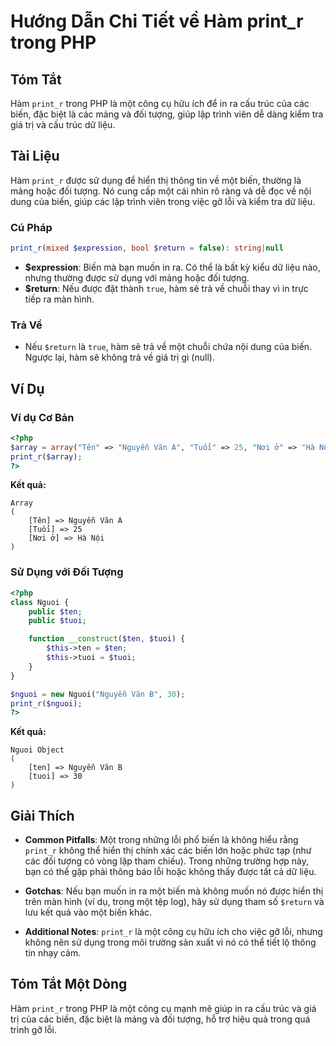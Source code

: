 <!--
Meta Description: # Hướng Dẫn Chi Tiết về Hàm print_r trong PHP ## Tóm Tắt Hàm `print_r` trong PHP là một công cụ hữu ích để in ra cấu trúc của các biến, đặc biệt là cá...
Meta Keywords: một, biến, print_r, trong, php
-->

# Hướng Dẫn Chi Tiết về Hàm print_r trong PHP

## Tóm Tắt
Hàm `print_r` trong PHP là một công cụ hữu ích để in ra cấu trúc của các biến, đặc biệt là các mảng và đối tượng, giúp lập trình viên dễ dàng kiểm tra giá trị và cấu trúc dữ liệu.

## Tài Liệu
Hàm `print_r` được sử dụng để hiển thị thông tin về một biến, thường là mảng hoặc đối tượng. Nó cung cấp một cái nhìn rõ ràng và dễ đọc về nội dung của biến, giúp các lập trình viên trong việc gỡ lỗi và kiểm tra dữ liệu.

### Cú Pháp
```php
print_r(mixed $expression, bool $return = false): string|null
```

- **$expression**: Biến mà bạn muốn in ra. Có thể là bất kỳ kiểu dữ liệu nào, nhưng thường được sử dụng với mảng hoặc đối tượng.
- **$return**: Nếu được đặt thành `true`, hàm sẽ trả về chuỗi thay vì in trực tiếp ra màn hình.

### Trả Về
- Nếu `$return` là `true`, hàm sẽ trả về một chuỗi chứa nội dung của biến. Ngược lại, hàm sẽ không trả về giá trị gì (null).

## Ví Dụ
### Ví dụ Cơ Bản
```php
<?php
$array = array("Tên" => "Nguyễn Văn A", "Tuổi" => 25, "Nơi ở" => "Hà Nội");
print_r($array);
?>
```
**Kết quả:**
```
Array
(
    [Tên] => Nguyễn Văn A
    [Tuổi] => 25
    [Nơi ở] => Hà Nội
)
```

### Sử Dụng với Đối Tượng
```php
<?php
class Nguoi {
    public $ten;
    public $tuoi;

    function __construct($ten, $tuoi) {
        $this->ten = $ten;
        $this->tuoi = $tuoi;
    }
}

$nguoi = new Nguoi("Nguyễn Văn B", 30);
print_r($nguoi);
?>
```
**Kết quả:**
```
Nguoi Object
(
    [ten] => Nguyễn Văn B
    [tuoi] => 30
)
```

## Giải Thích
- **Common Pitfalls**: Một trong những lỗi phổ biến là không hiểu rằng `print_r` không thể hiển thị chính xác các biến lớn hoặc phức tạp (như các đối tượng có vòng lặp tham chiếu). Trong những trường hợp này, bạn có thể gặp phải thông báo lỗi hoặc không thấy được tất cả dữ liệu.
  
- **Gotchas**: Nếu bạn muốn in ra một biến mà không muốn nó được hiển thị trên màn hình (ví dụ, trong một tệp log), hãy sử dụng tham số `$return` và lưu kết quả vào một biến khác.

- **Additional Notes**: `print_r` là một công cụ hữu ích cho việc gỡ lỗi, nhưng không nên sử dụng trong môi trường sản xuất vì nó có thể tiết lộ thông tin nhạy cảm.

## Tóm Tắt Một Dòng
Hàm `print_r` trong PHP là một công cụ mạnh mẽ giúp in ra cấu trúc và giá trị của các biến, đặc biệt là mảng và đối tượng, hỗ trợ hiệu quả trong quá trình gỡ lỗi.